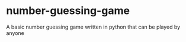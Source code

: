 # number-guessing-game
A basic number guessing game written in python that can be played by anyone 
